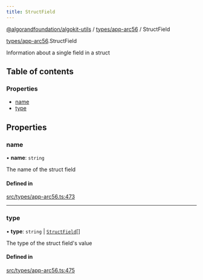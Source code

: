 ```yaml
---
title: StructField
---
```


[@algorandfoundation/algokit-utils](/reference/algokit-utils-ts/api/readme/) / [types/app-arc56](/reference/algokit-utils-ts/api/modules/types_app_arc56/) / StructField

[types/app-arc56](/reference/algokit-utils-ts/api/modules/types_app_arc56/).StructField

Information about a single field in a struct

## Table of contents

### Properties

- [name](#name)
- [type](#type)

## Properties

### name

• **name**: `string`

The name of the struct field

#### Defined in

[src/types/app-arc56.ts:473](https://github.com/algorandfoundation/algokit-utils-ts/blob/main/src/types/app-arc56.ts#L473)

---

### type

• **type**: `string` \| [`StructField`]()[]

The type of the struct field's value

#### Defined in

[src/types/app-arc56.ts:475](https://github.com/algorandfoundation/algokit-utils-ts/blob/main/src/types/app-arc56.ts#L475)
